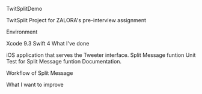 TwitSplitDemo

TwitSplit Project for ZALORA's pre-interview assignment

Environment

Xcode 9.3
Swift 4
What I've done

iOS application that serves the Tweeter interface.
Split Message funtion
Unit Test for Split Message funtion
Documentation.

Workflow of Split Message



What I want to improve

